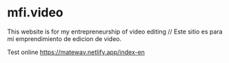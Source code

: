 # mfi.video

This website is for my entrepreneurship of video editing // Este sitio es para mi emprendimiento de edicion de video.

Test online https://matewav.netlify.app/index-en
